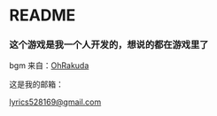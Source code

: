 # README

### 这个游戏是我一个人开发的，想说的都在游戏里了

bgm 来自：[OhRakuda](https://ohrakuda.itch.io/)

这是我的邮箱：

 lyrics528169@gmail.com

